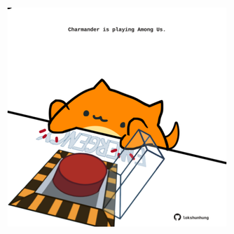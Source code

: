 <!-- built at 12/07/2022, 11:01:03 UTC -->
<p align="center">
  <img width="500" height="500" src="./ReadmeImage.svg">
</p>
